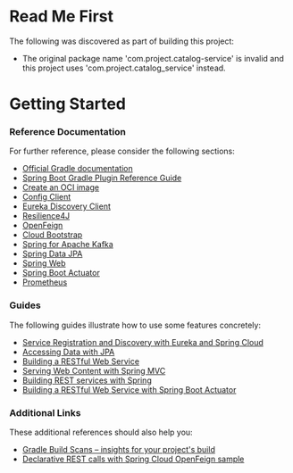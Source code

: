 # Read Me First
The following was discovered as part of building this project:

* The original package name 'com.project.catalog-service' is invalid and this project uses 'com.project.catalog_service' instead.

# Getting Started

### Reference Documentation
For further reference, please consider the following sections:

* [Official Gradle documentation](https://docs.gradle.org)
* [Spring Boot Gradle Plugin Reference Guide](https://docs.spring.io/spring-boot/3.3.9-SNAPSHOT/gradle-plugin)
* [Create an OCI image](https://docs.spring.io/spring-boot/3.3.9-SNAPSHOT/gradle-plugin/packaging-oci-image.html)
* [Config Client](https://docs.spring.io/spring-cloud-config/reference/client.html)
* [Eureka Discovery Client](https://docs.spring.io/spring-cloud-netflix/reference/spring-cloud-netflix.html#_service_discovery_eureka_clients)
* [Resilience4J](https://docs.spring.io/spring-cloud-circuitbreaker/reference/spring-cloud-circuitbreaker-resilience4j.html)
* [OpenFeign](https://docs.spring.io/spring-cloud-openfeign/reference/)
* [Cloud Bootstrap](https://docs.spring.io/spring-cloud-commons/reference/spring-cloud-commons/application-context-services.html)
* [Spring for Apache Kafka](https://docs.spring.io/spring-boot/3.3.9-SNAPSHOT/reference/messaging/kafka.html)
* [Spring Data JPA](https://docs.spring.io/spring-boot/3.3.9-SNAPSHOT/reference/data/sql.html#data.sql.jpa-and-spring-data)
* [Spring Web](https://docs.spring.io/spring-boot/3.3.9-SNAPSHOT/reference/web/servlet.html)
* [Spring Boot Actuator](https://docs.spring.io/spring-boot/3.3.9-SNAPSHOT/reference/actuator/index.html)
* [Prometheus](https://docs.spring.io/spring-boot/3.3.9-SNAPSHOT/reference/actuator/metrics.html#actuator.metrics.export.prometheus)

### Guides
The following guides illustrate how to use some features concretely:

* [Service Registration and Discovery with Eureka and Spring Cloud](https://spring.io/guides/gs/service-registration-and-discovery/)
* [Accessing Data with JPA](https://spring.io/guides/gs/accessing-data-jpa/)
* [Building a RESTful Web Service](https://spring.io/guides/gs/rest-service/)
* [Serving Web Content with Spring MVC](https://spring.io/guides/gs/serving-web-content/)
* [Building REST services with Spring](https://spring.io/guides/tutorials/rest/)
* [Building a RESTful Web Service with Spring Boot Actuator](https://spring.io/guides/gs/actuator-service/)

### Additional Links
These additional references should also help you:

* [Gradle Build Scans – insights for your project's build](https://scans.gradle.com#gradle)
* [Declarative REST calls with Spring Cloud OpenFeign sample](https://github.com/spring-cloud-samples/feign-eureka)

